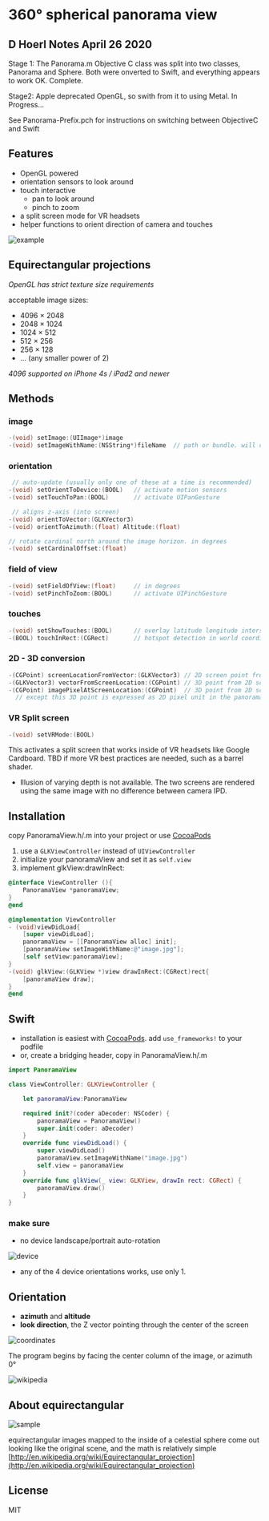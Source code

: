 # 360° spherical panorama view

## D Hoerl Notes April 26 2020

Stage 1: The Panorama.m Objective C class was split into two classes, Panorama and Sphere. Both were onverted to Swift, and everything appears to work OK. Complete.

Stage2: Apple deprecated OpenGL, so swith from it to using Metal. In Progress...

See Panorama-Prefix.pch for instructions on switching between ObjectiveC and Swift

## Features

* OpenGL powered
* orientation sensors to look around
* touch interactive
  * pan to look around
  * pinch to zoom
* a split screen mode for VR headsets
* helper functions to orient direction of camera and touches

![example](https://68.media.tumblr.com/befc76dfe47c212d1af30e8bef87672a/tumblr_od5kdgZ0Iv1vfq168o1_500.gif)

## Equirectangular projections

*OpenGL has strict texture size requirements*

acceptable image sizes:

* 4096 × 2048
* 2048 × 1024
* 1024 × 512
* 512 × 256
* 256 × 128
* ... (any smaller power of 2)

*4096 supported on iPhone 4s / iPad2 and newer*

## Methods

### image

```objective-c
-(void) setImage:(UIImage*)image
-(void) setImageWithName:(NSString*)fileName  // path or bundle. will check at both
```

### orientation

```objective-c
 // auto-update (usually only one of these at a time is recommended)
-(void) setOrientToDevice:(BOOL)   // activate motion sensors
-(void) setTouchToPan:(BOOL)       // activate UIPanGesture

 // aligns z-axis (into screen)
-(void) orientToVector:(GLKVector3)
-(void) orientToAzimuth:(float) Altitude:(float)

// rotate cardinal north around the image horizon. in degrees
-(void) setCardinalOffset:(float)
```

### field of view

```objective-c
-(void) setFieldOfView:(float)     // in degrees
-(void) setPinchToZoom:(BOOL)      // activate UIPinchGesture
```

### touches

```objective-c
-(void) setShowTouches:(BOOL)      // overlay latitude longitude intersects
-(BOOL) touchInRect:(CGRect)       // hotspot detection in world coordinates
```

### 2D - 3D conversion

```objective-c
-(CGPoint) screenLocationFromVector:(GLKVector3) // 2D screen point from a 3D point
-(GLKVector3) vectorFromScreenLocation:(CGPoint) // 3D point from 2D screen point
-(CGPoint) imagePixelAtScreenLocation:(CGPoint)  // 3D point from 2D screen point
  // except this 3D point is expressed as 2D pixel unit in the panorama image
```

### VR Split screen

```objective-c
-(void) setVRMode:(BOOL)
```

This activates a split screen that works inside of VR headsets like Google Cardboard. TBD if more VR best practices are needed, such as a barrel shader.

* Illusion of varying depth is not available. The two screens are rendered using the same image with no difference between camera IPD.

## Installation

copy PanoramaView.h/.m into your project or use [CocoaPods](https://cocoapods.org/pods/PanoramaView)

1. use a `GLKViewController` instead of `UIViewController`
2. initialize your panoramaView and set it as `self.view`
3. implement glkView:drawInRect:

```objective-c
@interface ViewController (){
	PanoramaView *panoramaView;
}
@end

@implementation ViewController
- (void)viewDidLoad{
	[super viewDidLoad];
	panoramaView = [[PanoramaView alloc] init];
	[panoramaView setImageWithName:@"image.jpg"];
	[self setView:panoramaView];
}
-(void) glkView:(GLKView *)view drawInRect:(CGRect)rect{
	[panoramaView draw];
}
@end
```

## Swift

* installation is easiest with [CocoaPods](https://cocoapods.org/pods/PanoramaView). add `use_frameworks!` to your podfile
* or, create a bridging header, copy in PanoramaView.h/.m

```swift
import PanoramaView

class ViewController: GLKViewController {

	let panoramaView:PanoramaView

	required init?(coder aDecoder: NSCoder) {
		panoramaView = PanoramaView()
		super.init(coder: aDecoder)
	}
	override func viewDidLoad() {
		super.viewDidLoad()
		panoramaView.setImageWithName("image.jpg")
		self.view = panoramaView
	}
	override func glkView(_ view: GLKView, drawIn rect: CGRect) {
		panoramaView.draw()
	}
}
```

### make sure

* no device landscape/portrait auto-rotation

![device](https://raw.github.com/robbykraft/Panorama/master/readme/device_orient.png)

* any of the 4 device orientations works, use only 1.

## Orientation

* __azimuth__ and __altitude__
* __look direction__, the Z vector pointing through the center of the screen

![coordinates](http://upload.wikimedia.org/wikipedia/commons/thumb/f/f7/Azimuth-Altitude_schematic.svg/500px-Azimuth-Altitude_schematic.svg.png)

The program begins by facing the center column of the image, or azimuth 0°

![wikipedia](https://raw.github.com/robbykraft/Panorama/master/readme/azimuth-altitude-pixels.png)

## About equirectangular

![sample](https://raw.github.com/robbykraft/Panorama/master/readme/park_small.jpg)

equirectangular images mapped to the inside of a celestial sphere come out looking like the original scene, and the math is relatively simple [http://en.wikipedia.org/wiki/Equirectangular_projection](http://en.wikipedia.org/wiki/Equirectangular_projection)

## License

MIT
